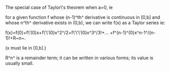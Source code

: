 The special case of Taylor\\'s theorem when a=0, ie

for a given function f whose (n-1)^th^ derivative is continuous in [0,b]
and whose n^th^ derivative exists in (0,b), we can write f(x) as a
Taylor series ie:

f(x)=f(0)+f\\'(0)x+f\\'\\'(0)x^2^/2+f\\'\\'\\'(0)x^3^/3!+...
+f^(n-1)^(0)x^n-1^/(n-1)!+R~n~.

(x must lie in [0,b].)

R^n^ is a remainder term; it can be written in various forms; its value
is usually small.
